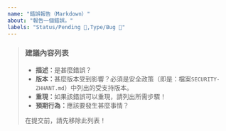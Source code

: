 ```yaml
---
name: "錯誤報告（Markdown）"
about: "報告一個錯誤。"
labels: "Status/Pending 🔵,Type/Bug 🐛"
---
```

> ### 建議內容列表
>
> - <b>描述：</b>是甚麼錯誤？
> - <b>版本：</b>甚麼版本受到影響？必須是安全政策（即是：檔案`SECURITY-ZHHANT.md`）中列出的受支持版本。
> - <b>重現：</b>如果該錯誤可以重現，請列出所需步驟！
> - <b>預期行為：</b>應該要發生甚麼事情？
>
> 在提交前，請先移除此列表！

